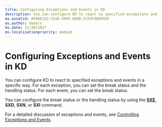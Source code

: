 ```yaml
---
title: Configuring Exceptions and Events in KD
description: You can configure KD to react to specified exceptions and events in a specific way. For each exception, you can set the break status and the handling status. 
ms.assetid: 0F96E152-CA18-4945-A89D-5155F4B4F65F
ms.author: domars
ms.date: 11/28/2017
ms.localizationpriority: medium
---
```


# Configuring Exceptions and Events in KD


You can configure KD to react to specified exceptions and events in a specific way. For each exception, you can set the break status and the handling status. For each event, you can set the break status.

You can configure the break status or the handling status by using the [**SXE**](sx--sxd--sxe--sxi--sxn--sxr--sx---set-exceptions-.md), **SXD**, **SXN**, or **SXI** command.

For a detailed discussion of exceptions and events, see [Controlling Exceptions and Events](controlling-exceptions-and-events.md).

 

 





